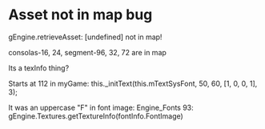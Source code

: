 # Asset not in map bug

gEngine.retrieveAsset: [undefined] not in map!

consolas-16, 24, segment-96, 32, 72  are in map

Its a texInfo thing?

Starts at 112 in myGame:
this._initText(this.mTextSysFont, 50, 60, [1, 0, 0, 1], 3);


It was an uppercase "F" in font image:
Engine_Fonts 93: gEngine.Textures.getTextureInfo(fontInfo.FontImage)